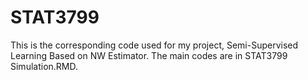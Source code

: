 # STAT3799

This is the corresponding code used for my project, Semi-Supervised Learning Based on NW Estimator. The main codes are in STAT3799 Simulation.RMD.
